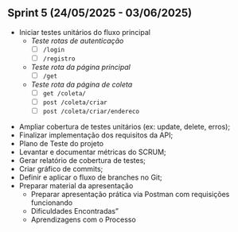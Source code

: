## Sprint 5 (24/05/2025 - 03/06/2025)
- Iniciar testes unitários do fluxo principal
  - *Teste rotas de autenticação*
    - [ ] `/login`
    - [ ] `/registro`
  - *Teste rota da página principal*
    - [ ] `/get`
  - *Teste rota da página de coleta*
    - [ ] `get /coleta/`
    - [ ] `post /coleta/criar`
    - [ ] `post /coleta/criar/endereco`
* Ampliar cobertura de testes unitários (ex: update, delete, erros);
* Finalizar implementação dos requisitos da API;
* Plano de Teste do projeto
* Levantar e documentar métricas do SCRUM;
* Gerar relatório de cobertura de testes;
* Criar gráfico de commits;
* Definir e aplicar o fluxo de branches no Git;
* Preparar material da apresentação
    * Preparar apresentação prática via Postman com requisições funcionando
    * Dificuldades Encontradas”
    * Aprendizagens com o Processo